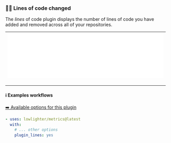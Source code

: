 ### 👨‍💻 Lines of code changed

The _lines_ of code plugin displays the number of lines of code you have added and removed across all of your repositories.

<table>
  <td align="center">
    <img src="https://github.com/lowlighter/lowlighter/blob/master/metrics.plugin.lines.svg">
    <img width="900" height="1" alt="">
  </td>
</table>

#### ℹ️ Examples workflows

[➡️ Available options for this plugin](metadata.yml)

```yaml
- uses: lowlighter/metrics@latest
  with:
    # ... other options
    plugin_lines: yes
```

